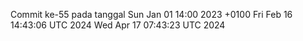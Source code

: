 Commit ke-55 pada tanggal Sun Jan 01 14:00 2023 +0100
Fri Feb 16 14:43:06 UTC 2024
Wed Apr 17 07:43:23 UTC 2024
